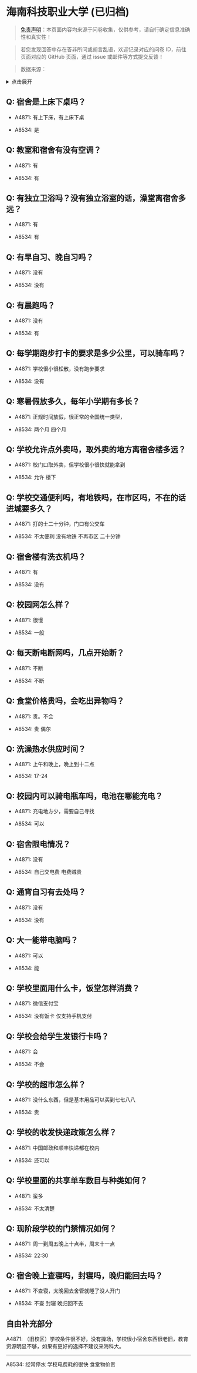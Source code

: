 # 海南科技职业大学 (已归档)

> [免责声明](https://colleges.chat/#_3)：本页面内容均来源于问卷收集，仅供参考，请自行确定信息准确性和真实性！

> 若您发现回答中存在答非所问或胡言乱语，欢迎记录对应的问卷 ID，前往页面对应的 GitHub 页面，通过 issue 或邮件等方式提交反馈！

> 数据来源：

<details><summary>点击展开</summary>
<ul>
<li>A4871: 2307038208@qq.com (2022 年 06 月)</li>
<li>A8534: 匿名 (2022 年 06 月)</li>
</ul>
</details>

## Q: 宿舍是上床下桌吗？

- A4871: 有上下床，有上床下桌

- A8534: 是

## Q: 教室和宿舍有没有空调？

- A4871: 有

- A8534: 有

## Q: 有独立卫浴吗？没有独立浴室的话，澡堂离宿舍多远？

- A4871: 有

- A8534: 有

## Q: 有早自习、晚自习吗？

- A4871: 没有

- A8534: 没有

## Q: 有晨跑吗？

- A4871: 没有

- A8534: 有

## Q: 每学期跑步打卡的要求是多少公里，可以骑车吗？

- A4871: 学校很小很松散，没有跑步要求

- A8534: 没有

## Q: 寒暑假放多久，每年小学期有多长？

- A4871: 正规时间放假，很正常的全国统一类型，

- A8534: 两个月 四个月

## Q: 学校允许点外卖吗，取外卖的地方离宿舍楼多远？

- A4871: 校门口取外卖，但学校很小很快就能拿到

- A8534: 允许 楼下

## Q: 学校交通便利吗，有地铁吗，在市区吗，不在的话进城要多久？

- A4871: 打的士二十分钟，门口有公交车

- A8534: 不太便利 没有地铁 不再市区 二十分钟

## Q: 宿舍楼有洗衣机吗？

- A4871: 有

- A8534: 没有

## Q: 校园网怎么样？

- A4871: 很慢

- A8534: 一般

## Q: 每天断电断网吗，几点开始断？

- A4871: 不断

- A8534: 不断

## Q: 食堂价格贵吗，会吃出异物吗？

- A4871: 贵。不会

- A8534: 贵 偶尔

## Q: 洗澡热水供应时间？

- A4871: 上午和晚上，晚上到十二点

- A8534: 17-24

## Q: 校园内可以骑电瓶车吗，电池在哪能充电？

- A4871: 充电地方少，需要自己寻找

- A8534: 可以

## Q: 宿舍限电情况？

- A4871: 没有

- A8534: 自己交电费 电费贼贵

## Q: 通宵自习有去处吗？

- A4871: 没有

- A8534: 没有

## Q: 大一能带电脑吗？

- A4871: 可以

- A8534: 能

## Q: 学校里面用什么卡，饭堂怎样消费？

- A4871: 微信支付宝

- A8534: 没有饭卡 仅支持手机支付

## Q: 学校会给学生发银行卡吗？

- A4871: 会

- A8534: 不会

## Q: 学校的超市怎么样？

- A4871: 没什么东西，但是基本用品可以买到七七八八

- A8534: 贵

## Q: 学校的收发快递政策怎么样？

- A4871: 中国邮政和顺丰快递都在校内

- A8534: 还可以

## Q: 学校里面的共享单车数目与种类如何？

- A4871: 蛮多

- A8534: 不太清楚

## Q: 现阶段学校的门禁情况如何？

- A4871: 周一到周五晚上十点半，周末十一点

- A8534: 22:30

## Q: 宿舍晚上查寝吗，封寝吗，晚归能回去吗？

- A4871: 不查寝，太晚回去舍管就睡了没人开门

- A8534: 不查 封寝 晚归回不去

## 自由补充部分

A4871: （旧校区）学校条件很不好，没有操场，学校很小宿舍东西很老旧，教育资源明显不够，如果有更好的选择不建议来海科大。

***

A8534: 经常停水 学校电费耗的很快 食堂物价贵